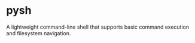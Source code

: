 # pysh
A lightweight command-line shell that supports basic command execution and filesystem navigation.
